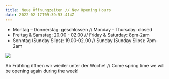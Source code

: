 ```yaml
---
title: Neue Öffnungzeiten // New Opening Hours
date: 2022-02-17T09:39:53.414Z
---
```

* Montag – Donnerstag: geschlossen // Monday – Thursday: closed
* Freitag & Samstag: 20.00 - 02.00 // Friday & Saturday: 8pm-2am
* Sonntag (Sunday Slips): 19.00-02.00 // Sunday (Sunday Slips): 7pm-2am

![](img/logo.svg)

Ab Frühling öffnen wir wieder unter der Woche! // Come spring time we will be opening again during the week!